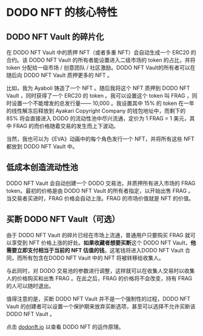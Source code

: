 # DODO NFT 的核心特性

## DODO NFT Vault 的碎片化

在 DODO NFT Vault 中的质押 NFT（或者多重 NFT）会自动生成一个 ERC20 的合约。该 DODO NFT Vault 的所有者能设置进入二级市场的 token 的占比，并将 token 分配给一级市场 / 创意团队 / 社区激励。DODO NFT Vault的所有者可以在随后向 DODO NFT Vault 质押更多的 NFT 。

比如，我为 Ayaboli 铸造了一个 NFT 。随后我将这个 NFT 质押到 DODO NFT Vault ，同时获得了一个 ERC20 的 token 。我可以设置这个 token 叫 FRAG ，同时设置一个不能增发的总发行量—— 10,000 。我设置其中 15% 的 token 在一年的线性解冻后释放到 Ayakari Copyright Company 的钱包地址中，而剩下的 85% 将会直接进入 DODO 的流动性池中尽兴流通，定价为 1 FRAG = 1 美元，其中 FRAG 的而价格随着交易的发生而上下波动。

当然，我也可以为《EVA》动画中的每个角色发行一个 NFT，并将所有这些 NFT 都放到 DODO NFT Vault 中。

## 低成本创造流动性池

DODO NFT Vault 会自动创建一个 DODO 交易池，并质押所有进入市场的 FRAG token。最初的价格是由 DODO NFT Vault 的所有者指定，以开始出售 FRAG 。当交易者买进时，FRAG 价格会自动上涨。FRAG 的市场价值就是 NFT 的价值。

## 买断 DODO NFT Vault（可选）

由于 DODO NFT Vault 的碎片已经在市场上流通，普通用户只要购买 FRAG 就可以享受到 NFT 价格上涨的好处。**如果收藏者想要买断**这个 DODO NFT Vault，**他需要立即支付相当于当前的 NFT 估值的钱**。这笔钱将进入DODO NFT Vault 合同，而所有包含在DODO NFT Vault 中的 NFT 将被转移给收集人。

与此同时，对 DODO 交易池的参数进行调整，这样就可以在收集人交易时以收集人的价格购买和出售 FRAG 。在此之后，FRAG 的价格将不会改变，持有 FRAG 的人可以随时退出。

值得注意的是，买断 DODO NFT Vault 并不是一个强制性的过程，DODO NFT Vault 的创建者可以设置一个保护期来放弃买断选项，甚至可以选择不允许买断该 DODO NFT Vault 。

点击 [dodonft.io](http://dodonft.io/) 以查看 DODO NFT 的运作原理。